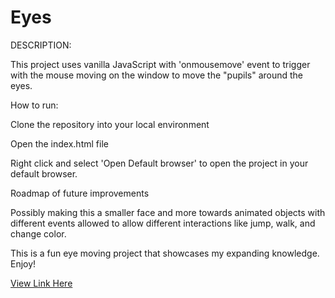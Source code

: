 # Eyes

DESCRIPTION:

This project uses vanilla JavaScript with 'onmousemove' event to trigger with the mouse moving on the window to move the "pupils" around the eyes.

How to run:

Clone the repository into your local environment

Open the index.html file

Right click and select 'Open Default browser' to open the project in your default browser.

Roadmap of future improvements

Possibly making this a smaller face and more towards animated objects with different events allowed to allow different interactions like jump, walk, and change color.

This is a fun eye moving project that showcases my expanding knowledge. 
Enjoy!

[View Link Here](https://ashleyhackettcode.github.io/Eyes/index.html)
